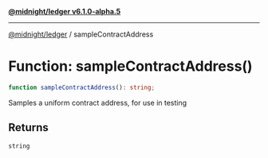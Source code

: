 [**@midnight/ledger v6.1.0-alpha.5**](../README.md)

***

[@midnight/ledger](../globals.md) / sampleContractAddress

# Function: sampleContractAddress()

```ts
function sampleContractAddress(): string;
```

Samples a uniform contract address, for use in testing

## Returns

`string`
